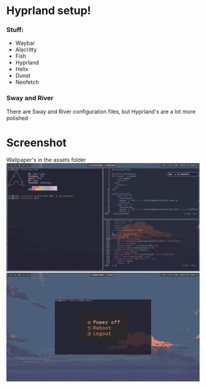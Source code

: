 # Hyprland setup!
### Stuff:
- Waybar
- Alacritty
- Fish
- Hyprland
- Helix
- Dunst
- Neofetch

### Sway and River
There are Sway and River configuration files, but Hyprland's are a lot more polished

# Screenshot
Wallpaper's in the assets folder
![Desktop](assets/Desktop.png)
![power](assets/power.png)
